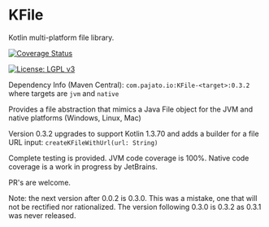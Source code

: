# KFile
Kotlin multi-platform file library.

[![Coverage Status](https://coveralls.io/repos/boennemann/badges/badge.svg)](https://coveralls.io/r/boennemann/badges)

[![License: LGPL v3](https://img.shields.io/badge/License-LGPL%20v3-blue.svg)](https://www.gnu.org/licenses/lgpl-3.0)

Dependency Info (Maven Central): `com.pajato.io:KFile-<target>:0.3.2` where targets are `jvm` and `native`

Provides a file abstraction that mimics a Java File object for the JVM and native platforms (Windows, Linux, Mac)

Version 0.3.2 upgrades to support Kotlin 1.3.70 and adds a builder for a file URL input: `createKFileWithUrl(url: String)`

Complete testing is provided.  JVM code coverage is 100%.  Native code coverage is a work in progress by JetBrains.

PR's are welcome.

Note: the next version after 0.0.2 is 0.3.0.  This was a mistake, one that will not be rectified nor rationalized. The
version following 0.3.0 is 0.3.2 as 0.3.1 was never released.
